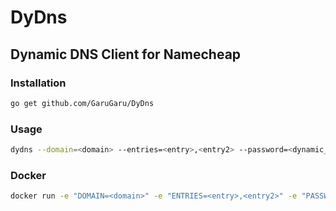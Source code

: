 # DyDns
## Dynamic DNS Client for Namecheap

### Installation

```bash
go get github.com/GaruGaru/DyDns

```

### Usage 

```bash
dydns --domain=<domain> --entries=<entry>,<entry2> --password=<dynamic_dns_psw> --delay=<update_delay_min>
```
 
### Docker 

```bash
docker run -e "DOMAIN=<domain>" -e "ENTRIES=<entry>,<entry2>" -e "PASSWORD=<dynamic_dns_psw>" garugaru/dydns
```





